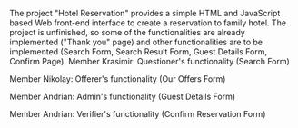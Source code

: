 The project "Hotel Reservation" provides a simple HTML and JavaScript based Web front-end interface to create a reservation to family hotel. 
The project is unfinished, so some of the functionalities are already implemented ("Thank you" page) and other functionalities are to be implemented (Search Form, Search Result Form, Guest Details Form, Confirm Page). 
Member Krasimir: Questioner's functionality (Search Form)

Member Nikolay: Offerer's functionality (Our Offers Form)

Member Andrian: Admin's functionality (Guest Details Form)

Member Andrian: Verifier's functionality (Confirm Reservation Form)

